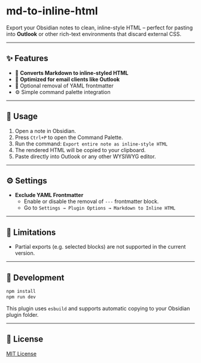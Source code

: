 # md-to-inline-html

Export your Obsidian notes to clean, inline-style HTML – perfect for pasting into **Outlook** or other rich-text environments that discard external CSS.

---

## ✨ Features

- 📄 **Converts Markdown to inline-styled HTML**
- 📨 **Optimized for email clients like Outlook**
- 🧼 Optional removal of YAML frontmatter
- ⚙️ Simple command palette integration

---

## 🔧 Usage

1. Open a note in Obsidian.
2. Press `Ctrl+P` to open the Command Palette.
3. Run the command: `Export entire note as inline-style HTML`
4. The rendered HTML will be copied to your clipboard.
5. Paste directly into Outlook or any other WYSIWYG editor.

---

## ⚙️ Settings

- **Exclude YAML Frontmatter**
  - Enable or disable the removal of `---` frontmatter block.
  - Go to `Settings → Plugin Options → Markdown to Inline HTML`

---

## 🚫 Limitations

- Partial exports (e.g. selected blocks) are not supported in the current version.

---

## 🧪 Development

```bash
npm install
npm run dev
```

This plugin uses `esbuild` and supports automatic copying to your Obsidian plugin folder.

---

## 📄 License

[MIT License](./LICENSE)

